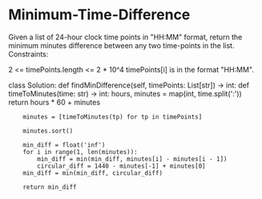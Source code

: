 # Minimum-Time-Difference

Given a list of 24-hour clock time points in "HH:MM" format, return the minimum minutes difference between any two time-points in the list.
Constraints:

2 <= timePoints.length <= 2 * 10^4
timePoints[i] is in the format "HH:MM".

class Solution:
    def findMinDifference(self, timePoints: List[str]) -> int:
        def timeToMinutes(time: str) -> int:
            hours, minutes = map(int, time.split(':'))
            return hours * 60 + minutes
        
        minutes = [timeToMinutes(tp) for tp in timePoints]
        
        minutes.sort()
        
        min_diff = float('inf') 
        for i in range(1, len(minutes)):
            min_diff = min(min_diff, minutes[i] - minutes[i - 1])
            circular_diff = 1440 - minutes[-1] + minutes[0]
        min_diff = min(min_diff, circular_diff)
        
        return min_diff
